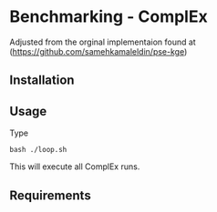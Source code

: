 Benchmarking - ComplEx
===============================================================================
Adjusted from the orginal implementaion found at (https://github.com/samehkamaleldin/pse-kge)


Installation
------------

Usage
------
Type

    bash ./loop.sh

This will execute all ComplEx runs.


Requirements
------------

